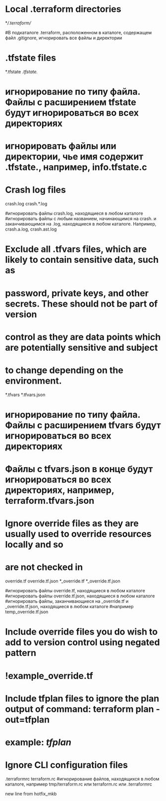 # Local .terraform directories
**/.terraform/*

#В подкаталоге .terraform, расположенном в каталоге, содержащем файл .gitignore, игнорировать все файлы и директории


# .tfstate files
*.tfstate
*.tfstate.*
# игнорирование по типу файла. Файлы с расширением tfstate будут игнорироваться во всех директориях
# игнорировать файлы или директории, чье имя содержит .tfstate., например,  info.tfstate.c

# Crash log files
crash.log
crash.*.log

#игнорировать файлы crash.log, находящиеся в любом каталоге
#игнорировать файлы c любым названием, начинающимся на  crash. и заканчивающимся на .log, находящиеся в любом каталоге. Например, crash.a.log, crash.ast.log

# Exclude all .tfvars files, which are likely to contain sensitive data, such as
# password, private keys, and other secrets. These should not be part of version 
# control as they are data points which are potentially sensitive and subject 
# to change depending on the environment.
*.tfvars
*.tfvars.json

# игнорирование по типу файла. Файлы с расширением tfvars будут игнорироваться во всех директориях
# Файлы с  tfvars.json в конце будут игнорироваться во всех директориях, например, terraform.tfvars.json

# Ignore override files as they are usually used to override resources locally and so
# are not checked in
override.tf
override.tf.json
*_override.tf
*_override.tf.json

#игнорировать файлы override.tf, находящиеся в любом каталоге
#игнорировать файлы override.tf.json, находящиеся в любом каталоге
#игнорировать файлы, заканчивающиеся на   _override.tf и _override.tf.json, находящиеся в любом каталоге
#например temp_override.tf.json

# Include override files you do wish to add to version control using negated pattern
# !example_override.tf

# Include tfplan files to ignore the plan output of command: terraform plan -out=tfplan
# example: *tfplan*

# Ignore CLI configuration files
.terraformrc
terraform.rc
#игнорирование файлов, находящихся в любом каталоге, например tmp/terraform.rc или terraform.rc или .terraformrc



new line from hotfix_mkb
